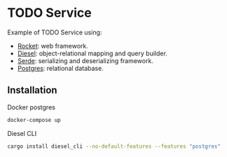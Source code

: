 # TODO Service

Example of TODO Service using:

* [Rocket](https://rocket.rs/): web framework.
* [Diesel](https://diesel.rs/): object-relational mapping and query builder.
* [Serde](https://serde.rs/): serializing and deserializing framework.
* [Postgres](https://www.postgresql.org/): relational database.

## Installation

Docker postgres

```bash
docker-compose up 
```

Diesel CLI

```bash
cargo install diesel_cli --no-default-features --features "postgres"
```
